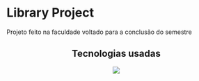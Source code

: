 # Library Project
<p>Projeto feito na faculdade voltado para a conclusão do semestre</p>
<h2 align="center">Tecnologias usadas</h2>
<p align="center">
  <a href="https://skillicons.dev">
    <img src="https://skillicons.dev/icons?i=js,html,css" />
  </a>
</p>
